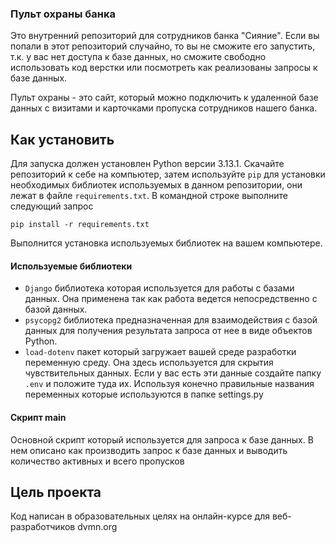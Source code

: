 ### Пульт охраны банка 

Это внутренний репозиторий для сотрудников банка "Сияние". Если вы попали в этот репозиторий случайно, то вы не сможите его запустить, т.к. у вас нет доступа к базе данных, но сможите свободно использовать код верстки или посмотреть как реализованы запросы к базе данных. 

Пульт охраны - это сайт, который можно подключить к удаленной базе данных с визитами и карточками пропуска сотрудников нашего банка. 

## Как установить  
Для запуска должен установлен Python версии 3.13.1. Скачайте репозиторий к себе на компьютер, затем используйте `pip` для установки необходимых библиотек используемых в данном репозитории, они лежат в файле `requirements.txt`. 
В командной строке выполните следующий запрос
```
pip install -r requirements.txt

``` 
Выполнится установка используемых библиотек на вашем компьютере. 

#### Используемые библиотеки 
* `Django` библиотека которая используется для работы с базами данных. Она применена так как работа ведется непосредственно с базой данных.
*  `psycopg2` библиотека предназначенная для взаимодействия с базой данных для получения результата запроса от нее в виде объектов Python.
*   `load-dotenv` пакет который загружает вашей среде разработки переменную среду. Она здесь используется для скрытия чувствительных данных. Если у вас есть эти данные создайте папку `.env`  и положите туда их. Используя конечно правильные названия переменных которые используются в папке settings.py
#### Скрипт main 
Основной скрипт который используется для запроса к базе данных. В нем описано как производить запрос к базе данных и выводить количество активных и всего пропусков
## Цель проекта 
Код написан в образовательных целях на онлайн-курсе для веб-разработчиков dvmn.org 

